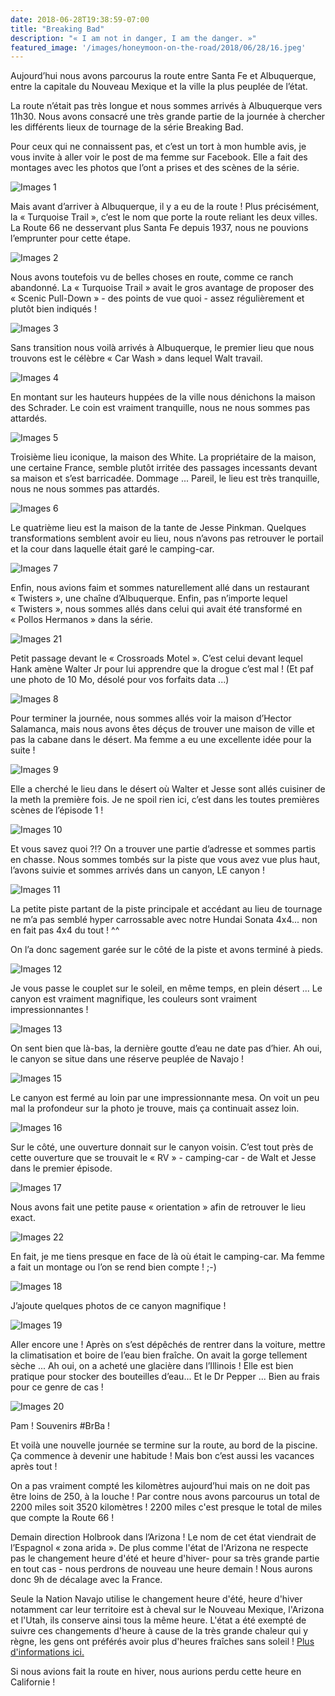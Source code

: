 ```yaml
---
date: 2018-06-28T19:38:59-07:00
title: "Breaking Bad"
description: "« I am not in danger, I am the danger. »"
featured_image: '/images/honeymoon-on-the-road/2018/06/28/16.jpeg'
---
```


Aujourd’hui nous avons parcourus la route entre Santa Fe et Albuquerque, entre la capitale du Nouveau Mexique et la ville la plus peuplée de l’état.

La route n’était pas très longue et nous sommes arrivés à Albuquerque vers 11h30. Nous avons consacré une très grande partie de la journée à chercher les différents lieux de tournage de la série Breaking Bad.

Pour ceux qui ne connaissent pas, et c’est un tort à mon humble avis, je vous invite à aller voir le post de ma femme sur Facebook. Elle a fait des montages avec les photos que l’ont a prises et des scènes de la série.

![Images 1](/images/honeymoon-on-the-road/2018/06/28/1.jpeg)

Mais avant d’arriver à Albuquerque, il y a eu de la route ! Plus précisément, la « Turquoise Trail », c’est le nom que porte la route reliant les deux villes. La Route 66 ne desservant plus Santa Fe depuis 1937, nous ne pouvions l’emprunter pour cette étape.

![Images 2](/images/honeymoon-on-the-road/2018/06/28/2.jpeg)

Nous avons toutefois vu de belles choses en route, comme ce ranch abandonné. La « Turquoise Trail » avait le gros avantage de proposer des « Scenic Pull-Down » - des points de vue quoi - assez régulièrement et plutôt bien indiqués !

![Images 3](/images/honeymoon-on-the-road/2018/06/28/3.jpeg)

Sans transition nous voilà arrivés à Albuquerque, le premier lieu que nous trouvons est le célèbre « Car Wash » dans lequel Walt travail. 

![Images 4](/images/honeymoon-on-the-road/2018/06/28/4.jpeg)

En montant sur les hauteurs huppées de la ville nous dénichons la maison des Schrader. Le coin est vraiment tranquille, nous ne nous sommes pas attardés.

![Images 5](/images/honeymoon-on-the-road/2018/06/28/5.jpeg)

Troisième lieu iconique, la maison des White. La propriétaire de la maison, une certaine France, semble plutôt irritée des passages incessants devant sa maison et s’est barricadée. Dommage ... Pareil, le lieu est très tranquille, nous ne nous sommes pas attardés.

![Images 6](/images/honeymoon-on-the-road/2018/06/28/6.jpeg)

Le quatrième lieu est la maison de la tante de Jesse Pinkman. Quelques transformations semblent avoir eu lieu, nous n’avons pas retrouver le portail et la cour dans laquelle était garé le camping-car.

![Images 7](/images/honeymoon-on-the-road/2018/06/28/7.jpeg)

Enfin, nous avions faim et sommes naturellement allé dans un restaurant « Twisters », une chaîne d’Albuquerque. Enfin, pas n’importe lequel « Twisters », nous sommes allés dans celui qui avait été transformé en « Pollos Hermanos » dans la série.

![Images 21](/images/honeymoon-on-the-road/2018/06/28/21.jpeg)

Petit passage devant le « Crossroads Motel ». C’est celui devant lequel Hank amène Walter Jr pour lui apprendre que la drogue c’est mal !
(Et paf une photo de 10 Mo, désolé pour vos forfaits data ...)

![Images 8](/images/honeymoon-on-the-road/2018/06/28/8.jpeg)

Pour terminer la journée, nous sommes allés voir la maison d’Hector Salamanca, mais nous avons êtes déçus de trouver une maison de ville et pas la cabane dans le désert. Ma femme a eu une excellente idée pour la suite !

![Images 9](/images/honeymoon-on-the-road/2018/06/28/9.jpeg)

Elle a cherché le lieu dans le désert où Walter et Jesse sont allés cuisiner de la meth la première fois. Je ne spoil rien ici, c’est dans les toutes premières scènes de l’épisode 1 !

![Images 10](/images/honeymoon-on-the-road/2018/06/28/10.jpeg)

Et vous savez quoi ?!? On a trouver une partie d’adresse et sommes partis en chasse. Nous sommes tombés sur la piste que vous avez vue plus haut, l’avons suivie et sommes arrivés dans un canyon, LE canyon !

![Images 11](/images/honeymoon-on-the-road/2018/06/28/11.jpeg)

La petite piste partant de la piste principale et accédant au lieu de tournage ne m’a pas semblé hyper carrossable avec notre Hundai Sonata 4x4... non en fait pas 4x4 du tout ! ^^

On l’a donc sagement garée sur le côté de la piste et avons terminé à pieds. 

![Images 12](/images/honeymoon-on-the-road/2018/06/28/12.jpeg)

Je vous passe le couplet sur le soleil, en même temps, en plein désert ... Le canyon est vraiment magnifique, les couleurs sont vraiment impressionnantes !

![Images 13](/images/honeymoon-on-the-road/2018/06/28/13.jpeg)

On sent bien que là-bas, la dernière goutte d’eau ne date pas d’hier. Ah oui, le canyon se situe dans une réserve peuplée de Navajo !

![Images 15](/images/honeymoon-on-the-road/2018/06/28/15.jpeg)

Le canyon est fermé au loin par une impressionnante mesa. On voit un peu mal la profondeur sur la photo je trouve, mais ça continuait assez loin.

![Images 16](/images/honeymoon-on-the-road/2018/06/28/16.jpeg)

Sur le côté, une ouverture donnait sur le canyon voisin. C’est tout près de cette ouverture que se trouvait le « RV » - camping-car - de Walt et Jesse dans le premier épisode.

![Images 17](/images/honeymoon-on-the-road/2018/06/28/17.jpeg)

Nous avons fait une petite pause « orientation » afin de retrouver le lieu exact.

![Images 22](/images/honeymoon-on-the-road/2018/06/28/22.jpeg)

En fait, je me tiens presque en face de là où était le camping-car. Ma femme a fait un montage ou l’on se rend bien compte ! ;-)

![Images 18](/images/honeymoon-on-the-road/2018/06/28/18.jpeg)

J’ajoute quelques photos de ce canyon magnifique !

![Images 19](/images/honeymoon-on-the-road/2018/06/28/19.jpeg)

Aller encore une ! Après on s’est dépêchés de rentrer dans la voiture, mettre la climatisation et boire de l’eau bien fraîche. On avait la gorge tellement sèche ... Ah oui, on a acheté une glacière dans l’Illinois ! Elle est bien pratique pour stocker des bouteilles d’eau... Et le Dr Pepper ... Bien au frais pour ce genre de cas !

![Images 20](/images/honeymoon-on-the-road/2018/06/28/20.jpeg)

Pam ! Souvenirs #BrBa !

Et voilà une nouvelle journée se termine sur la route, au bord de la piscine. Ça commence à devenir une habitude ! Mais bon c’est aussi les vacances après tout ! 

On a pas vraiment compté les kilomètres aujourd’hui mais on ne doit pas être loins de 250, à la louche ! Par contre nous avons parcourus un total de 2200 miles soit 3520 kilomètres ! 2200 miles c'est presque le total de miles que compte la Route 66 !

Demain direction Holbrook dans l’Arizona ! Le nom de cet état viendrait de l’Espagnol « zona arida ». De plus comme l'état de l'Arizona ne respecte pas le changement heure d'été et heure d'hiver- pour sa très grande partie en tout cas - nous perdrons de nouveau une heure demain ! Nous aurons donc 9h de décalage avec la France.

Seule la Nation Navajo utilise le changement heure d'été, heure d'hiver notamment car leur territoire est à cheval sur le Nouveau Mexique, l'Arizona et l'Utah, ils conserve ainsi tous la même heure. L'état a été exempté de suivre ces changements d'heure à cause de la très grande chaleur qui y règne, les gens ont préférés avoir plus d'heures fraîches sans soleil ! [Plus d'informations ici.](https://www.timeanddate.com/time/us/arizona-no-dst.html)

Si nous avions fait la route en hiver, nous aurions perdu cette heure en Californie !